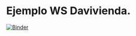 # Ejemplo WS Davivienda.

[![Binder](https://mybinder.org/badge_logo.svg)](https://mybinder.org/v2/gh/jamontanac/API-BK-Example/master?urlpath=lab)
